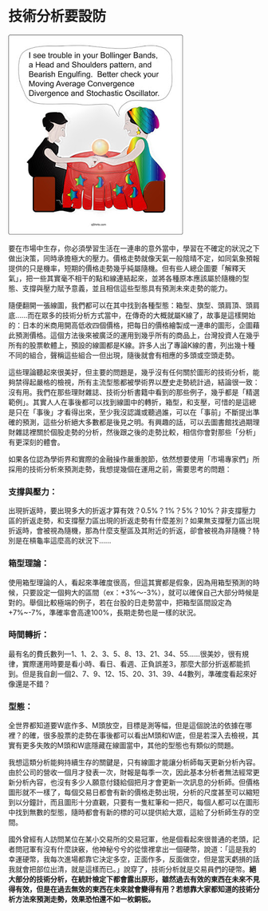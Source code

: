 # 技術分析要設防

![&#x53CD;&#x6B63;&#x600E;&#x9EBC;&#x8AAA;&#x90FD;&#x4F60;&#x5C0D;](../.gitbook/assets/prediction.jpg)

要在市場中生存，你必須學習生活在一連串的意外當中，學習在不確定的狀況之下做出決策，同時承擔極大的壓力。價格走勢就像天氣一般陰晴不定，如同氣象預報提供的只是機率，短期的價格走勢幾乎純屬隨機。但有些人總企圖要「解釋天氣」，把一些其實毫不相干的點和線連結起來，並將各種原本應該屬於隨機的型態、支撐與壓力賦予意義，並且相信這些型態具有預測未來走勢的能力。

隨便翻開一張線圖，我們都可以在其中找到各種型態：箱型、旗型、頭肩頂、頭肩底……而在眾多的技術分析方式當中，在傳奇的大概就屬K線了，故事是這樣開始的：日本的米商用開高低收四個價格，把每日的價格繪製成一連串的圖形，企圖藉此預測價格。這個方法後來被廣泛的運用到幾乎所有的商品上，台灣投資人在幾乎所有的股票軟體上，預設的線圖都是K線。許多人出了專論K線的書，列出幾十種不同的組合，聲稱這些組合一但出現，隨後就會有相應的多頭或空頭走勢。

這些理論聽起來很美好，但主要的問題是，幾乎沒有任何關於圖形的技術分析，能夠禁得起嚴格的檢視，所有主流型態都被學術界以歷史走勢統計過，結論很一致：沒有用。我們在那些理財雜誌、技術分析書籍中看到的那些例子，幾乎都是「精選範例」。其實人人在事後都可以找到線圖中的轉折，箱型，和支壓，可惜的是這總是只在「事後」才看得出來，至少我沒認識或聽過誰，可以在「事前」不斷提出準確的預測，這些分析絕大多數都是後見之明。有興趣的話，可以去圖書館找過期理財雜誌裡關於個股走勢的分析，然後跟之後的走勢比較，相信你會對那些「分析」有更深刻的體會。

如果各位認為學術界和實際的金融操作嚴重脫節，依然想要使用「市場專家們」所採用的技術分析來預測走勢，我想提幾個在運用之前，需要思考的問題：

### 支撐與壓力：

出現折返時，要出現多大的折返才算有效？0.5%？1%？5%？10%？非支撐壓力區的折返走勢，和支撐壓力區出現的折返走勢有什麼差別？如果無支撐壓力區出現折返時，會被視為隨機，那為什麼支壓區及其附近的折返，卻會被視為非隨機？特別是在槓龜率這麼高的狀況下……

### 箱型理論：

使用箱型理論的人，看起來準確度很高，但這其實都是假象，因為用箱型預測的時候，只要設定一個夠大的區間（ex：+3%～-3%），就可以確保自己大部分時候是對的。舉個比較極端的例子，若在台股的日走勢當中，把箱型區間設定為+7%~-7%，準確率會高達100%，長期走勢也是一樣的狀況。

### 時間轉折：

最有名的費氏數列—1、1、2、3、5、8、13、21、34、55……很美妙，很有規律，實際運用時要是看小時、看日、看週、正負誤差3，那麼大部分折返都能抓到。但是我自創一個2、7、9、12、15、20、31、39、44數列，準確度看起來好像還是不錯？

### 型態：

全世界都知道要W底作多、M頭放空，目標是測等幅，但是這個說法的依據在哪裡？的確，很多股票的走勢在事後都可以看出M頭和W底，但是若深入去檢視，其實有更多失敗的M頭和W底隱藏在線圖當中，其他的型態也有類似的問題。

我想這類分析能夠持續生存的關鍵是，只有線圖才能讓分析師每天更新分析內容。由於公司的營收一個月才發表一次，財報是每季一次，因此基本分析者無法經常更新分析內容，也沒有多少人願意付錢給個把月才會更新一次訊息的分析師。但價格圖形就不一樣了，每個交易日都會有新的價格走勢出現，分析的尺度甚至可以縮短到以分鐘計，而且圖形十分直觀，只要有一隻紅筆和一把尺，每個人都可以在圖形中找到無數的型態，隨時都會有新的標的可以提供給大眾，這給了分析師生存的空間。

國外曾經有人訪問某位在某小交易所的交易冠軍，他是個看起來很普通的老頭，記者問冠軍有沒有什麼訣竅，他神秘兮兮的從懷裡拿出一個硬幣，說道：「這是我的幸運硬幣，我每次進場都靠它決定多空，正面作多，反面做空，但是當天虧損的話我就會把部位出清，就是這樣而已。」說穿了，技術分析就是交易員們的硬幣。**絕大部分的技術分析，在統計檢定下都會露出原形，雖然過去有效的東西在未來不見得有效，但是在過去無效的東西在未來就會變得有用？若想靠大家都知道的技術分析方法來預測走勢，效果恐怕還不如一枚銅板。**

